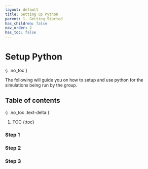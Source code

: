 ```yaml
---
layout: default
title: Setting up Python
parent: 1. Getting Started
has_children: false
nav_order: 2
has_toc: false
---
```


# Setup Python

{: .no_toc }

The following will guide you on how to setup and use python for the simulations being run by the group.

## Table of contents
{: .no_toc .text-delta }

1. TOC
{:toc}

### Step 1

### Step 2

### Step 3
